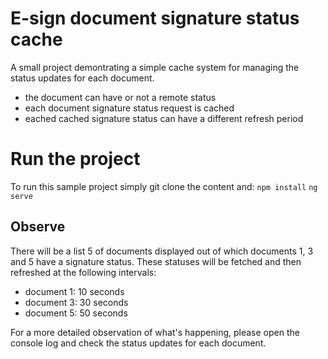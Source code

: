 # E-sign document signature status cache

A small project demontrating a simple cache system for managing the status updates for each document.
- the document can have or not a remote status
- each document signature status request is cached
- eached cached signature status can have a different refresh period

# Run the project

To run this sample project simply git clone the content and:
`npm install`
`ng serve`

## Observe

There will be a list 5 of documents displayed out of which documents 1, 3 and 5 have a signature status. These statuses will be fetched and then refreshed at the following intervals: 
- document 1: 10 seconds
- document 3: 30 seconds
- document 5: 50 seconds

For a more detailed observation of what's happening, please open the console log and check the status updates for each document.
